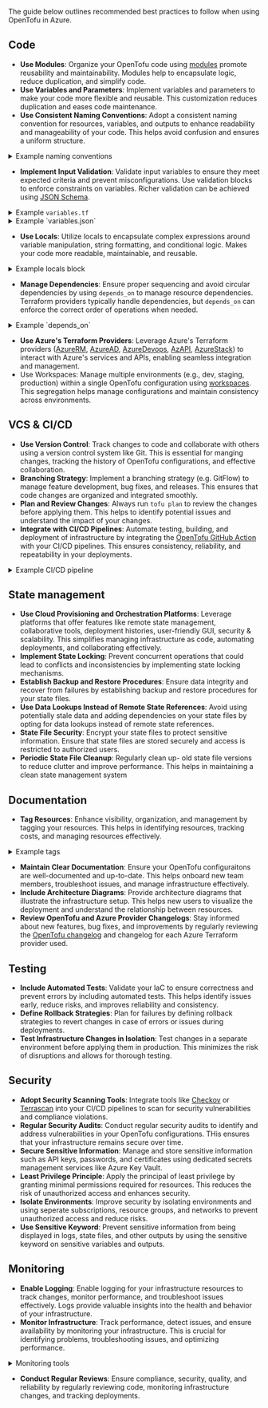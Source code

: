 The guide below outlines recommended best practices to follow when using OpenTofu in Azure.

## Code

- **Use Modules**: Organize your OpenTofu code using [modules](./modules.md) promote reusability and maintainability. Modules help to encapsulate logic, reduce duplication, and simplify code.
- **Use Variables and Parameters**: Implement variables and parameters to make your code more flexible and reusable. This customization reduces duplication and eases code maintenance.
- **Use Consistent Naming Conventions**: Adopt a consistent naming convention for resources, variables, and outputs to enhance readability and manageability of your code. This helps avoid confusion and ensures a uniform structure.

<details>
<summary>Example naming conventions</summary>

| Resource Type   | Naming Convention Example |
| --------------- | ------------------------- |
| Resource Group  | `rg-<project>-<env>`      |
| Virtual Network | `vnet-<project>-<env>`    |
| Storage Account | `store<project><env>`     |

</details>

- **Implement Input Validation**: Validate input variables to ensure they meet expected criteria and prevent misconfigurations. Use validation blocks to enforce constraints on variables. Richer validation can be achieved using [JSON Schema](https://developer.hashicorp.com/terraform/language/values/variables#custom-validation-rules).

<details>
<summary>Example <code>variables.tf</code></summary>

```terraform
variable "environment" {
    description = "The environment to deploy to"
    type        = string

    validation {
        condition = contains(["dev", "staging", "production"], var.environment)
        error_message = "Invalid environment. Must be one of: dev, staging, production"
    }
}

variable "resource_name" {
    description = "The name of the resource"
    type        = string

    validation {
        condition = length(var.resource_name) <= 24
        error_message = "Resource name must be 24 characters or less"
    }
}
```

</details>

<details>
<summary>Example `variables.json`</summary>

```json
{
  "$schema": "http://json-schema.org/draft-07/schema#",
  "type": "object",
  "properties": {
    "environment": {
      "description": "The environment to deploy to",
      "type": "string",
      "enum": ["dev", "staging", "production"],
      "errorMessage": {
        "enum": "The environment must be one of 'dev', 'staging', or 'production'."
      }
    },
    "resource_name": {
      "description": "The name of the resource",
      "type": "string",
      "maxLength": 24,
      "errorMessage": {
        "maxLength": "The resource name must be 24 characters or less."
      }
    }
  },
  "required": ["environment", "resource_name"],
  "additionalProperties": false
}
```

</details>

- **Use Locals**: Utilize locals to encapsulate complex expressions around variable manipulation, string formatting, and conditional logic. Makes your code more readable, maintainable, and reusable.

<details>
<summary>Example locals block</summary>

```terraform
locals {
    max_length        = 24
    alphanumeric_name = substr(replace(var.name, "/[^a-z0-9]/", ""), 0, local.max_length)
}

resource "azurerm_storage_account" "storage" {
    name     = local.alphanumeric_name
    location = var.location
}
```

</details>

- **Manage Dependencies**: Ensure proper sequencing and avoid circular dependencies by using `depends_on` to manage resource dependencies. Terraform providers typically handle dependencies, but `depends_on` can enforce the correct order of operations when needed.

<details>
<summary>Example `depends_on`</summary>

```terraform
resource "azurerm_virtual_network" "vnet" {
    name = "my-vnet"
}

module "subnet" {
    source               = "./modules/subnet"
    name                 = "my-subnet"
    virtual_network_name = azurerm_virtual_network.vnet.name
    depends_on           = [azurerm_virtual_network.vnet]
}
```

</details>

- **Use Azure's Terraform Providers**: Leverage Azure's Terraform providers ([AzureRM](https://registry.terraform.io/providers/hashicorp/azurerm/latest/docs), [AzureAD](https://registry.terraform.io/providers/hashicorp/azuread/latest/docs), [AzureDevops](https://registry.terraform.io/providers/microsoft/azuredevops/latest/docs), [AzAPI](https://registry.terraform.io/providers/Azure/azapi/latest/docs), [AzureStack](https://registry.terraform.io/providers/hashicorp/azurestack/latest/docs)) to interact with Azure's services and APIs, enabling seamless integration and management.
- Use Workspaces: Manage multiple environments (e.g., dev, staging, production) within a single OpenTofu configuration using [workspaces](https://opentofu.org/docs/cli/workspaces/). This segregation helps manage configurations and maintain consistency across environments.

## VCS & CI/CD

- **Use Version Control**: Track changes to code and collaborate with others using a version control system like Git. This is essential for manging changes, tracking the history of OpenTofu configurations, and effective collaboration.
- **Branching Strategy**: Implement a branching strategy (e.g. GitFlow) to manage feature development, bug fixes, and releases. This ensures that code changes are organized and integrated smoothly.
- **Plan and Review Changes**: Always run `tofu plan` to review the changes before applying them. This helps to identify potential issues and understand the impact of your changes.
- **Integrate with CI/CD Pipelines**: Automate testing, building, and deployment of infrastructure by integrating the [OpenTofu GitHub Action](https://github.com/marketplace/actions/opentofu-setup-tofu) with your CI/CD pipelines. This ensures consistency, reliability, and repeatability in your deployments.

<details>
<summary>Example CI/CD pipeline</summary>

```yaml
name: OpenTofu CI/CD Pipeline

on:
  push:
    branches:
      - main
  pull_request:
    branches:
      - main

jobs:
  opentofu:
    name: "OpenTofu"
    runs-on: ubuntu-latest

    steps:
      - name: "Checkout Code"
        uses: actions/checkout@v2

      - name: "Set up Terraform"
        uses: opentofu/setup-opentofu@v1
        with:
          tofu_version: 1.8.0

      - name: "OpenTofu Format"
        run: tofu fmt -check

      - name: "OpenTofu Init"
        run: tofu init

      - name: "OpenTofu Plan"
        run: tofu plan -no-color

      - name: "OpenTofu Apply"
        run: tofu apply tfplan
```

</details>

## State management

- **Use Cloud Provisioning and Orchestration Platforms**: Leverage platforms that offer features like remote state management, collaborative tools, deployment histories, user-friendly GUI, security & scalability. This simplifies managing infrastructure as code, automating deployments, and collaborating effectively.
- **Implement State Locking**: Prevent concurrent operations that could lead to conflicts and inconsistencies by implementing state locking mechanisms.
- **Establish Backup and Restore Procedures**: Ensure data integrity and recover from failures by establishing backup and restore procedures for your state files.
- **Use Data Lookups Instead of Remote State References**: Avoid using potentially stale data and adding dependencies on your state files by opting for data lookups instead of remote state references.
- **State File Security**: Encrypt your state files to protect sensitive information. Ensure that state files are stored securely and access is restricted to authorized users.
- **Periodic State File Cleanup**: Regularly clean up- old state file versions to reduce clutter and improve performance. This helps in maintaining a clean state management system

## Documentation

- **Tag Resources**: Enhance visibility, organization, and management by tagging your resources. This helps in identifying resources, tracking costs, and managing resources effectively.

<details>
<summary>Example tags</summary>

```terraform
resource "azurerm_resource_group" "rg" {
    name     = "my-rg"
    location = "East US"
    tags = {
        environment = "dev"
        owner       = "John Doe"
    }
}
```

</details>

- **Maintain Clear Documentation**: Ensure your OpenTofu configuraitons are well-documented and up-to-date. This helps onboard new team members, troubleshoot issues, and manage infrastructure effectively.
- **Include Architecture Diagrams**: Provide architecture diagrams that illustrate the infrastructure setup. This helps new users to visualize the deployment and understand the relationship between resources.
- **Review OpenTofu and Azure Provider Changelogs**: Stay informed about new features, bug fixes, and improvements by regularly reviewing the [OpenTofu changelog](https://github.com/opentofu/opentofu/releases) and changelog for each Azure Terraform provider used.

## Testing

- **Include Automated Tests**: Validate your IaC to ensure correctness and prevent errors by including automated tests. This helps identify issues early, reduce risks, and improves reliability and consistency.
- **Define Rollback Strategies**: Plan for failures by defining rollback strategies to revert changes in case of errors or issues during deployments.
- **Test Infrastructure Changes in Isolation**: Test changes in a separate environment before applying them in production. This minimizes the risk of disruptions and allows for thorough testing.

## Security

- **Adopt Security Scanning Tools**: Integrate tools like [Checkov](https://www.checkov.io/7.Scan%20Examples/Terraform%20Plan%20Scanning.html) or [Terrascan](https://runterrascan.io/docs/usage/command_line_mode/) into your CI/CD pipelines to scan for security vulnerabilities and compliance violations.
- **Regular Security Audits**: Conduct regular security audits to identify and address vulnerabilities in your OpenTofu configurations. THis ensures that your infrastructure remains secure over time.
- **Secure Sensitive Information**: Manage and store sensitive information such as API keys, passwords, and certificates using dedicated secrets management services like Azure Key Vault.
- **Least Privilege Principle**: Apply the principal of least privilege by granting minimal permissions required for resources. This reduces the risk of unauthorized access and enhances security.
- **Isolate Environments**: Improve security by isolating environments and using seperate subscriptions, resource groups, and networks to prevent unauthorized access and reduce risks.
- **Use Sensitive Keyword**: Prevent sensitive information from being displayed in logs, state files, and other outputs by using the sensitive keyword on sensitive variables and outputs.

## Monitoring

- **Enable Logging**: Enable logging for your infrastructure resources to track changes, monitor performance, and troubleshoot issues effectively. Logs provide valuable insights into the health and behavior of your infrastructure.
- **Monitor Infrastructure**: Track performance, detect issues, and ensure availability by monitoring your infrastructure. This is crucial for identifying problems, troubleshooting issues, and optimizing performance.

<details>
<summary>Monitoring tools</summary>

| Monitoring Tool      | Description                        | Configuration Documentation                                                                            |
| -------------------- | ---------------------------------- | ------------------------------------------------------------------------------------------------------ |
| Azure Monitor        | Comprehensive monitoring solution  | [Azure Monitor](https://docs.microsoft.com/en-us/azure/azure-monitor/overview)                         |
| Log Analytics        | Log data collection and analysis   | [Log Analytics](https://learn.microsoft.com/en-us/azure/azure-monitor/logs/log-analytics-overview)     |
| Application Insights | Application performance monitoring | [Application Insights](https://docs.microsoft.com/en-us/azure/azure-monitor/app/app-insights-overview) |

</details>

- **Conduct Regular Reviews**: Ensure compliance, security, quality, and reliability by regularly reviewing code, monitoring infrastructure changes, and tracking deployments.
